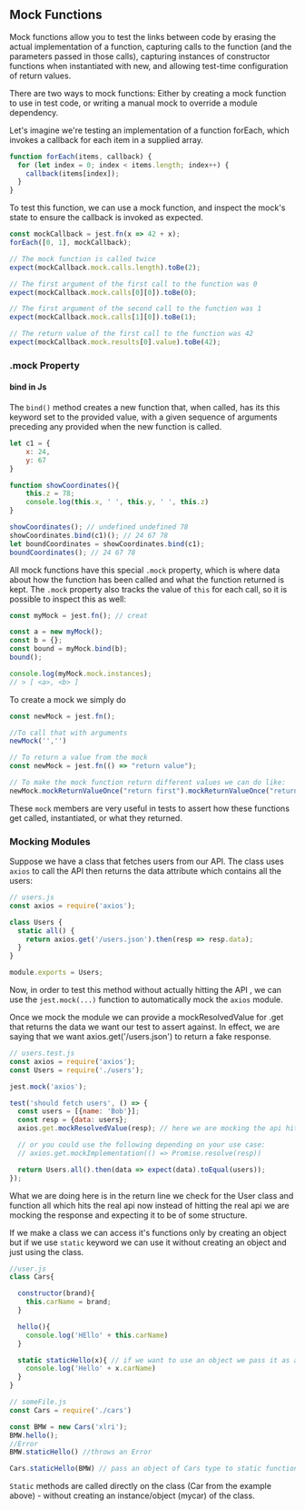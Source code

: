 ## Mock Functions

Mock functions allow you to test the links between code by erasing the actual implementation of a function, capturing calls to the function (and the parameters passed in those calls), capturing instances of constructor functions when instantiated with new, and allowing test-time configuration of return values.

There are two ways to mock functions: Either by creating a mock function to use in test code, or writing a manual mock to override a module dependency.

Let's imagine we're testing an implementation of a function forEach, which invokes a callback for each item in a supplied array.
```js
function forEach(items, callback) {
  for (let index = 0; index < items.length; index++) {
    callback(items[index]);
  }
}
```
To test this function, we can use a mock function, and inspect the mock's state to ensure the callback is invoked as expected.
```js
const mockCallback = jest.fn(x => 42 + x);
forEach([0, 1], mockCallback);

// The mock function is called twice
expect(mockCallback.mock.calls.length).toBe(2);

// The first argument of the first call to the function was 0
expect(mockCallback.mock.calls[0][0]).toBe(0);

// The first argument of the second call to the function was 1
expect(mockCallback.mock.calls[1][0]).toBe(1);

// The return value of the first call to the function was 42
expect(mockCallback.mock.results[0].value).toBe(42);
```

### .mock Property 

#### bind in Js
The ``bind()`` method creates a new function that, when called, has its this keyword set to the provided value, with a given sequence of arguments preceding any provided when the new function is called.
```js
let c1 = {
    x: 24,
    y: 67
}

function showCoordinates(){
    this.z = 78;
    console.log(this.x, ' ', this.y, ' ', this.z)
}

showCoordinates(); // undefined undefined 78
showCoordinates.bind(c1)(); // 24 67 78 
let boundCoordinates = showCoordinates.bind(c1);
boundCoordinates(); // 24 67 78
```

All mock functions have this special ``.mock`` property, which is where data about how the function has been called and what the function returned is kept. The ``.mock`` property also tracks the value of ``this`` for each call, so it is possible to inspect this as well:
```js
const myMock = jest.fn(); // creat

const a = new myMock();
const b = {};
const bound = myMock.bind(b);
bound();

console.log(myMock.mock.instances);
// > [ <a>, <b> ]
```

To create a mock we simply do 
```js
const newMock = jest.fn();

//To call that with arguments
newMock('','')

// To return a value from the mock
const newMock = jest.fn(() => "return value");

// To make the mock function return different values we can do like: 
newMock.mockReturnValueOnce("return first").mockReturnValueOnce("return second")
```

These ``mock`` members are very useful in tests to assert how these functions get called, instantiated, or what they returned. 


### Mocking Modules
Suppose we have a class that fetches users from our API. The class uses ``axios`` to call the API then returns the data attribute which contains all the users:
```js
// users.js
const axios = require('axios');

class Users {
  static all() {
    return axios.get('/users.json').then(resp => resp.data);
  }
}

module.exports = Users;
```
Now, in order to test this method without actually hitting the API , we can use the ``jest.mock(...)`` function to automatically mock the ``axios`` module.

Once we mock the module we can provide a mockResolvedValue for .get that returns the data we want our test to assert against. In effect, we are saying that we want axios.get('/users.json') to return a fake response.
```js
// users.test.js
const axios = require('axios');
const Users = require('./users');

jest.mock('axios');

test('should fetch users', () => {
  const users = [{name: 'Bob'}];
  const resp = {data: users};
  axios.get.mockResolvedValue(resp); // here we are mocking the api hit response so the below code will take this data as the return value. 

  // or you could use the following depending on your use case:
  // axios.get.mockImplementation(() => Promise.resolve(resp))

  return Users.all().then(data => expect(data).toEqual(users));
});
```
What we are doing here is in the return line we check for the User class and function all which hits the real api now instead of hitting the real api we are mocking the response and expecting it to be of some structure. 


If we make a class we can access it's functions only by creating an object but if we use ``static`` keyword 
we can use it without creating an object and just using the class. 
```js
//user.js
class Cars{

  constructor(brand){
    this.carName = brand;
  }

  hello(){
    console.log('HEllo' + this.carName)
  }

  static staticHello(x){ // if we want to use an object we pass it as a parameter, x here is a Cars Object
    console.log('Hello' + x.carName) 
  }
}

// someFile.js
const Cars = require('./cars')

const BMW = new Cars('xlri');
BMW.hello();
//Error
BMW.staticHello() //throws an Error

Cars.staticHello(BMW) // pass an object of Cars type to static functions
```
``Static`` methods are called directly on the class (Car from the example above) - without creating an instance/object (mycar) of the class.